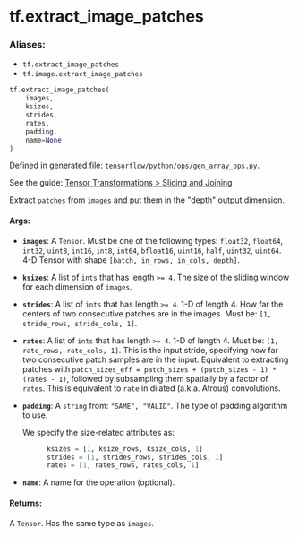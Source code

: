 <div itemscope itemtype="http://developers.google.com/ReferenceObject">
<meta itemprop="name" content="tf.extract_image_patches" />
</div>

# tf.extract_image_patches

### Aliases:

* `tf.extract_image_patches`
* `tf.image.extract_image_patches`

``` python
tf.extract_image_patches(
    images,
    ksizes,
    strides,
    rates,
    padding,
    name=None
)
```



Defined in generated file: `tensorflow/python/ops/gen_array_ops.py`.

See the guide: [Tensor Transformations > Slicing and Joining](../../../api_guides/python/array_ops.md#Slicing_and_Joining)

Extract `patches` from `images` and put them in the "depth" output dimension.

#### Args:

* <b>`images`</b>: A `Tensor`. Must be one of the following types: `float32`, `float64`, `int32`, `uint8`, `int16`, `int8`, `int64`, `bfloat16`, `uint16`, `half`, `uint32`, `uint64`.
    4-D Tensor with shape `[batch, in_rows, in_cols, depth]`.
* <b>`ksizes`</b>: A list of `ints` that has length `>= 4`.
    The size of the sliding window for each dimension of `images`.
* <b>`strides`</b>: A list of `ints` that has length `>= 4`.
    1-D of length 4. How far the centers of two consecutive patches are in
    the images. Must be: `[1, stride_rows, stride_cols, 1]`.
* <b>`rates`</b>: A list of `ints` that has length `>= 4`.
    1-D of length 4. Must be: `[1, rate_rows, rate_cols, 1]`. This is the
    input stride, specifying how far two consecutive patch samples are in the
    input. Equivalent to extracting patches with
    `patch_sizes_eff = patch_sizes + (patch_sizes - 1) * (rates - 1)`, followed by
    subsampling them spatially by a factor of `rates`. This is equivalent to
    `rate` in dilated (a.k.a. Atrous) convolutions.
* <b>`padding`</b>: A `string` from: `"SAME", "VALID"`.
    The type of padding algorithm to use.

    We specify the size-related attributes as:

    ```python
          ksizes = [1, ksize_rows, ksize_cols, 1]
          strides = [1, strides_rows, strides_cols, 1]
          rates = [1, rates_rows, rates_cols, 1]
    ```
* <b>`name`</b>: A name for the operation (optional).


#### Returns:

A `Tensor`. Has the same type as `images`.
